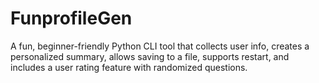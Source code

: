 # FunprofileGen
A fun, beginner-friendly Python CLI tool that collects user info, creates a personalized summary, allows saving to a file, supports restart, and includes a user rating feature with randomized questions.
